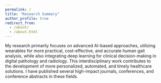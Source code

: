 ```yaml
---
permalink: /
title: "Research Summary"
author_profile: true
redirect_from: 
  - /about/
  - /about.html
---
```


My research primarily focuses on advanced AI-based approaches, utilizing wearables for more practical, cost-effective, and accurate human gait analysis, while also integrating deep learning for clinical decision-making in digital pathology and radiology. This interdisciplinary work contributes to the development of more personalized, automated, and timely healthcare solutions. I have published several high-impact journals, conferences, and conference abstracts in these fields.
